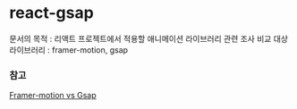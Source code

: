 # react-gsap
문서의 목적 : 리액트 프로젝트에서 적용할 애니메이션 라이브러리 관련 조사
비교 대상 라이브러리 : framer-motion, gsap 









### 참고
[Framer-motion vs Gsap](https://semaphoreci.com/blog/react-framer-motion-gsap)
